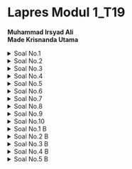 # Lapres Modul 1_T19

**Muhammad Irsyad Ali**  
**Made Krisnanda Utama**

<details>
  <summary> Soal No.1 </summary>
  
  ### Penjelasan Soal  
  Soal meminta kami untuk menampilkan web server yang digunakan pada testing.mekanis.me  
  ### Solusi  
  Kami menggunakan display filter ```tcp contains "testing.mekanis.me"``` sehingga terdapat tiga paket yang tercapture, kemudian kami mem follow tcp strem dari paket dengan 
  info "favicon.ico", 
  ![](image/modul1.png)
  setelah streamnya terbuka, dapat dilihat bahwa paket ini berasak dari testing.mekanis.ne dan memiliki web server ngin.x seperti yang dapat dilihat di gambar 
  ![](image/modul2.png)
  ### Kendala  
  Tidak ada.
</details>  

<details>
  <summary> Soal No.2 </summary>
  
  ### Penjelasan Soal   
  Soal meminta kami untuk menemukan dan menyimpan file dengan nama  "Tim_Kunjungan_Kerja_BAKN_DPR_RI_ke_Sukabumi141436.jpg"
  ### Solusi 
  Pertama kami melakukan pencarian terhadap file itu sendiri dengan menggunakan HTTP export object, kemudian menggunakan 
  ```"Tim_Kunjungan_Kerja_BAKN_DPR_RI_ke_Sukabumi141436.jpg"``` sebagai filternya, disiini filter akan menampilkan semua file dengan protocol HTTP dengan nama seperti yang 
  telah disebutkan sebelumnya
  ![](image/soal%202(1).png)
  Setelah file sudah ditemukan kami melakukan export dan menyimpannya pada local storage, dengan cara men select file tersebut lalu save pada directory tertentu. Hasil dari 
  gambar yang telah disimpan sebagai berikut:  
  ![](image/Tim_Kunjungan_Kerja_BAKN_DPR_RI_ke_Sukabumi141436.jpg)
  ### Kendala  
  Tidak ada.
</details>

<details>
  <summary> Soal No.3 </summary>
  
  ### Penjelasan Soal  
  Soal meminta kami untuk mencari username dan password yang telah digunakan untuk login sebelumnya pada website "ppid.dpr.go.id"!
  ### Solusi  
  Kami menggunakan display filter ```http.request.method == POST``` disini semua packet yang berbebentuk POST akan di tampilkan, dimana untuk paket ini mendefinisika sesuatu 
  yang diinputkan kepada web browser, lalu yang kamu temukan adalah satu paket dengan method post seperti yang dapat dilihat dibawah ini 
  ![](image/foto%20redmi.png)
  Kemudian pada paket tersebut memiliki HTML form yang di encoded, dimana di dalamnya memiliki form username dan form password yang merupakan informasi yang telah digunakan 
  untuk melakukan login
  ![](image/redmi2.png)    
  ### Kendala  
  Tidak ada.  
</details>  

<details>
  <summary> Soal No.4 </summary>
  
  ### Penjelasan Soal  
  Soal meminta kami untuk menemukan paket dari web-web yang menggunakan basic authentication method.
  ### Solusi  
  Untuk mendapat kan semua paket dari web yang menggunaan basic authentication method, kami menggunakan display filter ```http.authbasic``` namun filter 
  ```http.authorization``` juda dapat digunakan dan akakan memeberikan hasil yang sama. disini filter akan menampilkan semua paket dengan basic authentication seperti yang 
  dapat dilihat pada gambar berikut, kami mendapatkan 5 paket yang tercapture menggunakan basic authentication
  ![](image/redmi3.png)  
  ### Kendala
  Tidak ada.  
</details>  

<details>
  <summary> Soal No.5 </summary>
  
  ### Penjelasan Soal  
  Soal meminta kami untuk mengkuti perintah yang ada di ```aku.pengen.pw``` dengan Username dan password yang didapatkan dari file ```.pcapng```
  ### Solusi  
  Kami menggunakan filter ```tcp contains "aku.pengen.pw"``` yang akan menampilkan paket dengan host aku.pengen.pw, kemudian kami membuka detail dari pakeyt tersebut 
  ![](image/modul3.png)
  Pada bagian hypertext transfer protocol -> Authorization, terdapat text credential yang merupakan username dan password yang dibutuhkan pada aku.pengen.pw  
  ![](image/modul4.png)
  Setelah dapat mengakses aku.pengen.pw kemudian kami mengikuti intruksi yang ada didalamnya seperti yang dpat dilihat pada gambar berikut
  ![](image/modul5.png)
  ### Kendala  
  Tidak ada.
</details>  

<details>
  <summary> Soal No.6 </summary>
  
  ### Penjelasan Soal  
  Soal meminta kami untuk menyimpan dan membuka file pdf dengan nama 
  ```"OpenThis.pdf"``` yang di archive dalam ```Answer.zip``` dengan 
  password archive yang sebelumnya harus didapatkan terlebih dahulu 
  pada ```zipkey.txt```
  ### Solusi  
  Kami menggunakan display filetr ```
  ### Kendala  
</details>   

<details>
  <summary> Soal No.7 </summary>
  
  ### Penjelasan Soal  
  Soal meminta kami untuk mencari dan menyimpan salah satu dari lima 
  ratus file zip yang berisi sebuah file pdf dengan nama 
  ```Yes.pdf```
  ### Solusi  
  Kami menggunakan 
  ### Kendala  
</details>    

<details>
  <summary> Soal No.8 </summary>
  
  ### Penjelasan Soal  
  Soal meminta kami untuk mencari objek apa saja yang didownload 
  (RETR) dari koneksi FTP dengan Microsoft FTP Service  
  ### Solusi  
  Kami menggunakan 
  ### Kendala  
</details>   

<details>
  <summary> Soal No.9 </summary>
  
  ### Penjelasan Soal  
  Soal meminta kami untuk mencari username dan password ketika login 
  FTP pada localhost
  ### Solusi  
  Kami menggunakan 
  ### Kendala  
</details>     

<details>
  <summary> Soal No.10 </summary>
  
  ### Penjelasan Soal  
  Soal meminta kami untuk mencari dan mendownload file .pdf di 
  wireshark dengan clue ```25 50 44 46```
  ### Solusi  
  Kami menggunakan 
  ### Kendala  
</details>   

<details>
  <summary> Soal No.1 B </summary>
  
  ### Penjelasan Soal  
  Soal meminta kami untuk menampilkan sehingga wireshark hanya mengambil paket yang mengandung port 21
  ### Solusi  
  Kami melakukan capture filter ke host if.its.ac.id dengan capture filter ```host 103.93.190.11``` dimana 103.93.190.11 merupakan ip if.its.ac.id yang didapat dengan melakukan 
  ping pada cmd
  ![](image/redmi7.png)
  Kemudian kami menggunakan port display capture ```tcp.port == 21``` untuk menampilkan semua paket yang mengandung port 21
  ![](image/redmi11.png)
  ### Kendala
  Tidak ada.
</details>  

<details>
  <summary> Soal No.2 B </summary>
  
  ### Penjelasan Soal  
  Soal meminta kami untuk menampilkan sehingga wireshark hanya mengambil paket yang berasal dari port 80
  ### Solusi  
  Kami melakukan capture filter ke host if.its.ac.id dengan capture filter ```host 103.93.190.11``` dimana 103.93.190.11 merupakan ip if.its.ac.id yang didapat dengan melakukan 
  ping pada cmd
  ![](image/redmi7.png)
  lalu setelah melakukan capture kepada ip tersebut, kami menggunakan display capture ```tcp.srcport == 80 ``` yang berfungsi untuk memfilter semua paket yang berasal dari port 
  80
  ![](image/redmi9.png)
  ### Kendala  
  Tidak ada.  
</details>  

<details>
  <summary> Soal No.3 B </summary>
  
  ### Penjelasan Soal  
  Soal meminta kami untuk menampilkan sehingga wireshark hanya menampilkan paket yang menuju port 443
  ### Solusi  
  Kami melakukan capture ke host niagaholster lagi dengan capture filter```host 104.18.114.100``` dimana 103.18.114.100 merupakan ip dari niaga hoster itu sendiri, yang 
  didapatkan menggunakan ping dari cmd.
  ![](image/redmi4.png)    
  Kemudian menggunakan display capture ```tcp.dstport == 443``` dimana ```tcp.dstport``` akan menampilkan semua paket yang menuju port tertentu, pada case ini kami diminta 
  untuk mencari semua paket dengan tujuan port 443  
  ![](image/probs1.png)
  ### Kendala  
  terdapat paket yang menuju port 443 seperti yang dapat dilihat di gambar, namun setelah dilakukan display capture, paket tersebut tidak terfilter
  ![](image/probs2.png)
</details>  

<details>
  <summary> Soal No.4 B </summary>
  
  ### Penjelasan Soal  
  Soal meminta kami untuk menampilkan sehingga wireshark hanya mengambil paket yang berasal dari ip sendiri.
  ### Solusi  
  Kami melakukan capture ke host niagaholster lagi dengan capture filter```host 104.18.114.100``` dimana 103.18.114.100 merupakan ip dari niaga hoster itu sendiri, yang 
  didapatkan menggunakan ping dari cmd.
  ![](image/redmi4.png)
  Kemudian menggunakan display filter dengan expression ```ip.src == 192.168.43.233``` dimana ```ip.src``` berfungsi untuk mencari semua package yang berasal dari 
  ip sendiri, pada case ini kami menenumukan 120 paket dalam refresh page pertama 
  ![](image/redmi%205.png)
 
  ### Kendala  
</details>  

<details>
  <summary> Soal No.5 B </summary>
  
  ### Penjelasan Soal  
  Soal meminta kami untuk menampilkan sehingga wireshark hanya mengambil paket yang tujuannya ke monta.if.its.ac.id
  ### Solusi  
  Kami melakukan capture filter ke host monta.if.its.ac.id dengan capture filter ```host 103.94.190.11``` dimana 103.94.190.11 merupakan ip monta.if.its.ac.id yang didapat 
  dengan melakukan ping pada cmd  
  ![](image/redmi12.png)
  Kemudian kami menggunakan display capture ```ip.dst == 103.94.190.11``` untuk menampilkan semua paket yang menuju ke ip monta.if.its.ac.id
  ![](image/redmi13.png)
  ### Kendala  
  Bingung apakah paket dengan tujuan monta.if.its.ac.id sama dengan paket tujuan if.its.ac.id karna ipnya yang sama
</details>   




